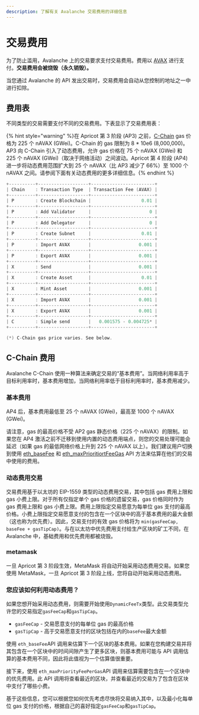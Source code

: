 ```yaml
---
description: 了解有关 Avalanche 交易费用的详细信息
---
```


# 交易费用

为了防止滥用，Avalanche 上的交易要求支付交易费用。费用以 [AVAX](../../#avalanche-avax-token) 进行支付。**交易费用会被烧毁（永久销毁）。**

当您通过 Avalanche 的 API 发出交易时，交易费用会自动从您控制的地址之一中进行扣除。

## 费用表

不同类型的交易需要支付不同的交易费用。下表显示了交易费用表：

{% hint style="warning" %}在 Apricot 第 3 阶段 \(AP3\) 之前，[C-Chain](./#contract-chain-c-chain) gas 价格为 225 个 nAVAX \(GWei\)。C-Chain 的 gas 限制为 8 \* 10e6 \(8,000,000\)。AP3 向 C-Chain 引入了动态费用，允许 gas 价格在 75 个 nAVAX \(GWei\) 和 225 个 nAVAX \(GWei\)（取决于网络活动）之间波动。Apricot 第 4 阶段 \(AP4\) 进一步将动态费用范围扩大到 25 个 nAVAX（比 AP3 减少了 66%）至 1000 个 nAVAX 之间。请参阅下面有关动态费用的更多详细信息。{% endhint %}

```cpp
+----------+-------------------+------------------------+
| Chain    : Transaction Type  | Transaction Fee (AVAX) |
+----------+-------------------+------------------------+
| P        : Create Blockchain |                   0.01 |
+----------+-------------------+------------------------+
| P        : Add Validator     |                      0 |
+----------+-------------------+------------------------+
| P        : Add Delegator     |                      0 |
+----------+-------------------+------------------------+
| P        : Create Subnet     |                   0.01 |
+----------+-------------------+------------------------+
| P        : Import AVAX       |                  0.001 |
+----------+-------------------+------------------------+
| P        : Export AVAX       |                  0.001 |
+----------+-------------------+------------------------+
| X        : Send              |                  0.001 |
+----------+-------------------+------------------------+
| X        : Create Asset      |                   0.01 |
+----------+-------------------+------------------------+
| X        : Mint Asset        |                  0.001 |
+----------+-------------------+------------------------+
| X        : Import AVAX       |                  0.001 |
+----------+-------------------+------------------------+
| X        : Export AVAX       |                  0.001 |
+----------+-------------------+------------------------+
| C        : Simple send       |   0.001575 - 0.004725* |
+----------+-------------------+------------------------+

(*) C-Chain gas price varies. See below.
```

## C-Chain 费用

Avalanche C-Chain 使用一种算法来确定交易的“基本费用”。当网络利用率高于目标利用率时，基本费用增加，当网络利用率低于目标利用率时，基本费用减少。

### 基本费用

AP4 后，基本费用最低至 25 个 nAVAX \(GWei\)，最高至 1000 个 nAVAX \(GWei\)。

请注意，gas 的最高价格不受 AP2 gas 静态价格（225 个 nAVAX）的限制。如果您在 AP4 激活之前不迁移到使用内置的动态费用端点，则您的交易处理可能会延迟（如果 gas 的最低网络价格上升到 225 个 nAVAX 以上）。我们建议用户切换到使用 [eth\_baseFee](https://github.com/ava-labs/avalanche-docs/tree/884d4ae1e6c69ff4b260feac1205fc8120bc0093/build/avalanchego-apis/contract-chain-c-chain-api/README.md#eth_basefee) 和 [eth\_maxPrioritiortFeeGas](https://github.com/ava-labs/avalanche-docs/tree/884d4ae1e6c69ff4b260feac1205fc8120bc0093/build/avalanchego-apis/contract-chain-c-chain-api/README.md#eth_maxpriorityfeepergas) API 方法来估算在他们的交易中使用的费用。

### 动态费用交易

交易费用基于以太坊的 EIP-1559 类型的动态费用交易，其中包括 gas 费用上限和 gas 小费上限。对于所有仅指定单个 gas 价格的遗留交易，gas 价格同时作为 gas 费用上限和 gas 小费上限。费用上限指定交易愿意为每单位 gas 支付的最高价格。小费上限指定交易愿意支付的包含在一个区块中的高于基本费用的最大金额（这也称为优先费）。因此，交易支付的有效 gas 价格将为 `min(gasFeeCap, baseFee + gasTipCap)`。与在以太坊中优先费用支付给生产区块的矿工不同，在 Avalanche 中，基础费用和优先费用都被烧毁。

### metamask

一旦 Apricot 第 3 阶段生效，MetaMask 将自动开始采用动态费用交易。如果您使用 MetaMask，一旦 Apricot 第 3 阶段上线，您将自动开始采用动态费用。

### 您应该如何利用动态费用？

如果您想开始采用动态费用，则需要开始使用`DynamicFeeTx`类型。此交易类型允许您的交易指定`gasFeeCap`和`gasTipCap`。

* `gasFeeCap` - 交易愿意支付的每单位 gas 的最高价格
* `gasTipCap` - 高于交易愿意支付的区块包括在内的`baseFee`最大金额

使用 `eth_baseFee`API 调用来估算下一个区块的基本费用。如果在您构建交易并将其包含在一个区块中的时间间隙产生了更多区块，则基本费用可能与 API 调用估算的基本费用不同，因此将此值视为一个估算值很重要。

接下来，使用 `eth_maxPriorityFeePerGas`API 调用来估算需要包含在一个区块中的优先费用。此 API 调用将查看最近的区块，并查看最近的交易为了包含在区块中支付了哪些小费。

基于这些信息，您可以根据您如何优先考虑尽快将交易纳入其中，以及最小化每单位 gas 支付的价格，根据自己的喜好指定`gasFeeCap`和`gasTipCap`。

